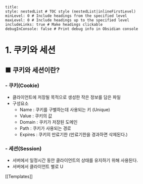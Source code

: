 ```table-of-contents
title: 
style: nestedList # TOC style (nestedList|inlineFirstLevel)
minLevel: 0 # Include headings from the specified level
maxLevel: 0 # Include headings up to the specified level
includeLinks: true # Make headings clickable
debugInConsole: false # Print debug info in Obsidian console
```

# 1. 쿠키와 세션
## ■ 쿠키와 세션이란?

### - 쿠키(Cookie)
- 클라이언트에 저장될 목적으로 생성한 작은 정보를 담은 파일
- 구성요소
	- Name : 쿠키를 구별하는데 사용되는 키 (Unique)
	- Value : 쿠키의 값
	- Domain : 쿠키가 저장된 도메인
	- Path : 쿠키가 사용되는 경로
	- Expires : 쿠키의 만료기한 (만료기한을 경과하면 삭제된다.)

### - 세션(Session)
- 서버에서 일정시간 동안 클라이언트의 상태를 유지하기 위해 사용된다.
- 서버에서 클라이언트 별로 U






[[Templates]]

